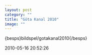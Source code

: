 ```yaml
---
layout: post
category: ""
title: "Göta Kanal 2010"
image: ""
---
```


<p>{besps}bildspel/gotakanal2010{/besps}</p>

2010-05-16 20:52:26